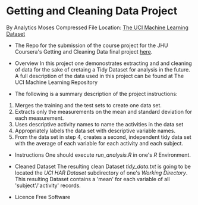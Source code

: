 # Getting and Cleaning Data Project
By Analytics Moses
Compressed File Location: [The UCI Machine Learning Dataset](https://d396qusza40orc.cloudfront.net/getdata%2Fprojectfiles%2FUCI%20HAR%20Dataset.zip)

* The Repo for the submission of the course project for the JHU Coursera's Getting and Cleaning Data final project [here](http://archive.ics.uci.edu/ml/datasets/Human+Activity+Recognition+Using+Smartphones).



* Overview
In this project one demonostrates extracting and and cleaning of data for the sake of cretaing a Tidy Dataset for analysis in the future. A full description of the data used in this project can be found at The UCI Machine Learning Repository

* The following is a summary description of the project instructions:
1. Merges the training and the test sets to create one data set.
2. Extracts only the measurements on the mean and standard deviation for each measurement.
3. Uses descriptive activity names to name the activities in the data set
4. Appropriately labels the data set with descriptive variable names.
5. From the data set in step 4, creates a second, independent tidy data set with the average of each variable for each activity and each subject.

* Instructions
One should execute *run_analysis.R* in one's *R* Environment.

* Cleaned Dataset
The resulting clean Dataset *tidy_data.txt* is going to be located the *UCI HAR Dataset* subdirectory of one's *Working Directory*. This resulting Dataset contains a 'mean' for each variable of all 'subject'/'activity' records.

* Licence
Free Software